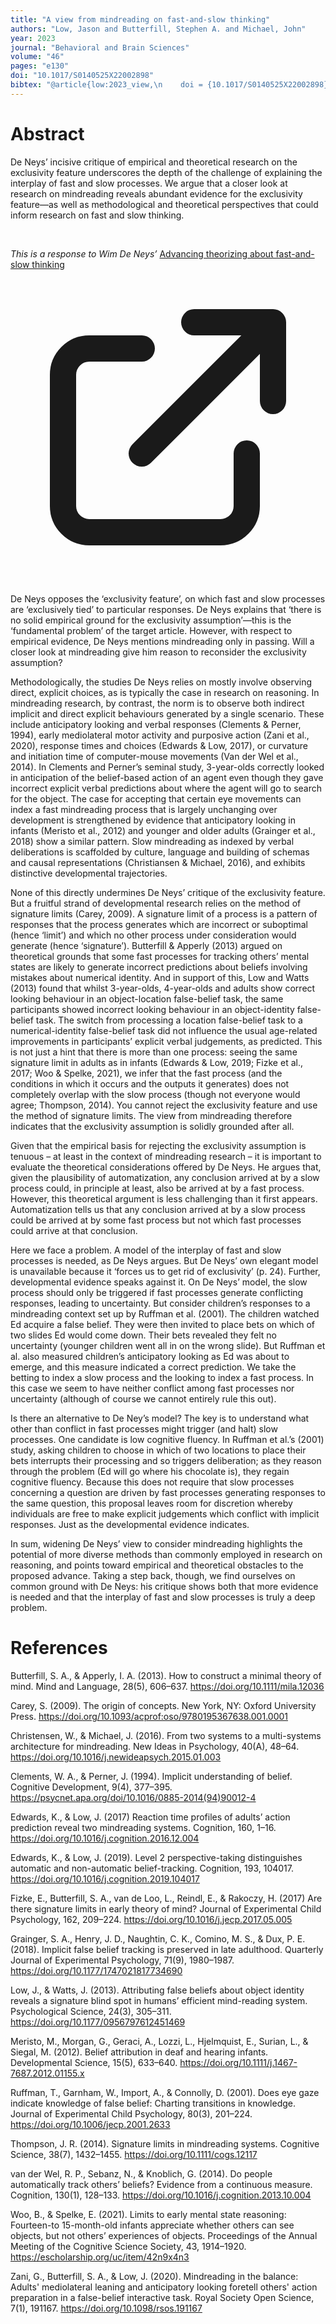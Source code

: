 ```yaml
--- 
title: "A view from mindreading on fast-and-slow thinking"
authors: "Low, Jason and Butterfill, Stephen A. and Michael, John"
year: 2023
journal: "Behavioral and Brain Sciences"
volume: "46"
pages: "e130"
doi: "10.1017/S0140525X22002898"
bibtex: "@article{low:2023_view,\n    doi = {10.1017/S0140525X22002898},\n    url = {https://www.cambridge.org/core/journals/behavioral-and-brain-sciences/article/abs/view-from-mindreading-on-fastandslow-thinking/AC6D88EAA13C036E09F777A6A256E72C},\n    note = {[Online; accessed 2023-09-07]},\n    author = {Low, Jason and Butterfill, Stephen A. and Michael, John},\n    journal = {Behavioral and Brain Sciences},\n    issn = {0140-525X, 1469-1825},\n    year = {2023},\n    month = {1},\n    pages = {e130},\n    title = {A view from mindreading on fast-and-slow thinking},\n    howpublished = {https://www.cambridge.org/core/journals/behavioral-and-brain-sciences/article/abs/view-from-mindreading-on-fastandslow-thinking/AC6D88EAA13C036E09F777A6A256E72C},\n    volume = {46}\n}\n\n"
---
```


# Abstract
De Neys’ incisive critique of empirical and theoretical research on the exclusivity feature underscores the depth of the challenge of explaining the interplay of fast and slow processes.  We argue that a closer look at research on mindreading reveals abundant evidence for the exclusivity feature—as well as methodological and theoretical perspectives that could inform research on fast and slow thinking. 


<p>&nbsp;</p>

<div class="fulltext">

<em>This is a response to Wim De Neys’</em> <a 
          href="https://doi.org/10.1017/S0140525X2200142X"
          target="_blank" 
          rel="noopener noreferrer"
          class="ml-2 font-medium hover:text-blue-600 dark:hover:text-blue-400"
        >
          Advancing theorizing about fast-and-slow thinking
          <svg xmlns="http://www.w3.org/2000/svg" class="inline-block w-4 h-4 ml-1" fill="none" viewBox="0 0 24 24" stroke="currentColor">
            <path stroke-linecap="round" stroke-linejoin="round" stroke-width="2" d="M10 6H6a2 2 0 00-2 2v10a2 2 0 002 2h10a2 2 0 002-2v-4M14 4h6m0 0v6m0-6L10 14" />
          </svg>
        </a>


De Neys opposes the ‘exclusivity feature’, on which fast and slow processes are ‘exclusively tied’ to particular responses. De Neys explains that ‘there is no solid empirical ground for the exclusivity assumption’—this is the ‘fundamental problem’ of the target article. However, with respect to empirical evidence, De Neys mentions mindreading only in passing.  Will a closer look at mindreading give him reason to reconsider the exclusivity assumption?

Methodologically, the studies De Neys relies on mostly involve observing direct, explicit choices, as is typically the case in research on reasoning. In mindreading research, by contrast, the norm is to observe both indirect implicit and direct explicit behaviours generated by a single scenario. These include anticipatory looking and verbal responses (Clements & Perner, 1994), early mediolateral motor activity and purposive action (Zani et al., 2020), response times and choices (Edwards & Low, 2017), or curvature and initiation time of computer-mouse movements (Van der Wel et al., 2014). In Clements and Perner’s seminal study, 3-year-olds correctly looked in anticipation of the belief-based action of an agent even though they gave incorrect explicit verbal predictions about where the agent will go to search for the object. The case for accepting that certain eye movements can index a fast mindreading process that is largely unchanging over development is strengthened by evidence that anticipatory looking in infants (Meristo et al., 2012) and younger and older adults (Grainger et al., 2018) show a similar pattern. Slow mindreading as indexed by verbal deliberations is scaffolded by culture, language and building of schemas and causal representations (Christiansen & Michael, 2016), and exhibits distinctive developmental trajectories. 

None of this directly undermines De Neys’ critique of the exclusivity feature. But a fruitful strand of developmental research relies on the method of signature limits (Carey, 2009). A signature limit of a process is a pattern of responses that the process generates which are incorrect or suboptimal (hence ‘limit’) and which no other process under consideration would generate (hence ‘signature’). Butterfill & Apperly (2013) argued on theoretical grounds that some fast processes for tracking others’ mental states are likely to generate incorrect predictions about beliefs involving mistakes about numerical identity. And in support of this, Low and Watts (2013) found that whilst 3-year-olds, 4-year-olds and adults show correct looking behaviour in an object-location false-belief task, the same participants showed incorrect looking behaviour in an object-identity false-belief task. The switch from processing a location false-belief task to a numerical-identity false-belief task did not influence the usual age-related improvements in participants’ explicit verbal judgements, as predicted. This is not just a hint that there is more than one process: seeing the same signature limit in adults as in infants (Edwards & Low, 2019; Fizke et al., 2017; Woo & Spelke, 2021), we infer that the fast process (and the conditions in which it occurs and the outputs it generates) does not completely overlap with the slow process (though not everyone would agree; Thompson, 2014).  You cannot reject the exclusivity feature and use the method of signature limits. The view from mindreading therefore indicates that the exclusivity assumption is solidly grounded after all.

Given that the empirical basis for rejecting the exclusivity assumption is tenuous – at least in the context of mindreading research – it is important to evaluate the theoretical considerations offered by De Neys. He argues that, given the plausibility of automatization, any conclusion arrived at by a slow process could, in principle at least, also be arrived at by a fast process. However, this theoretical argument is less challenging than it first appears. Automatization tells us that any conclusion arrived at by a slow process could be arrived at by some fast process but not which fast processes could arrive at that conclusion.

Here we face a problem. A model of the interplay of fast and slow processes is needed, as De Neys argues. But De Neys’ own elegant model is unavailable because it ‘forces us to get rid of exclusivity’ (p. 24). Further, developmental evidence speaks against it. On De Neys’ model, the slow process should only be triggered if fast processes generate conflicting responses, leading to uncertainty. But consider children’s responses to a mindreading context set up by Ruffman et al. (2001). The children watched Ed acquire a false belief. They were then invited to place bets on which of two slides Ed would come down. Their bets revealed they felt no uncertainty (younger children went all in on the wrong slide). But Ruffman et al. also measured children’s anticipatory looking as Ed was about to emerge, and this measure indicated a correct prediction. We take the betting to index a slow process and the looking to index a fast process. In this case we seem to have neither conflict among fast processes nor uncertainty (although of course we cannot entirely rule this out).

Is there an alternative to De Ney’s model? The key is to understand what other than conflict in fast processes might trigger (and halt) slow processes. One candidate is low cognitive fluency. In Ruffman et al.’s (2001) study, asking children to choose in which of two locations to place their bets interrupts their processing and so triggers deliberation; as they reason through the problem (Ed will go where his chocolate is), they regain cognitive fluency. Because this does not require that slow processes concerning a question are driven by fast processes generating responses to the same question, this proposal leaves room for discretion whereby individuals are free to make explicit judgements which conflict with implicit responses. Just as the developmental evidence indicates.

In sum, widening De Neys’ view to consider mindreading highlights the potential of more diverse methods than commonly employed in research on reasoning, and points toward empirical and theoretical obstacles to the proposed advance. Taking a step back, though, we find ourselves on common ground with De Neys: his critique shows both that more evidence is needed and that the interplay of fast and slow processes is truly a deep problem.


# References

Butterfill, S. A., & Apperly, I. A. (2013). How to construct a minimal theory of mind. Mind and Language, 28(5), 606–637. https://doi.org/10.1111/mila.12036

Carey, S. (2009). The origin of concepts. New York, NY: Oxford University Press. https://doi.org/10.1093/acprof:oso/9780195367638.001.0001
 
Christensen, W., & Michael, J. (2016). From two systems to a multi-systems architecture for mindreading. New Ideas in Psychology, 40(A), 48–64. https://doi.org/10.1016/j.newideapsych.2015.01.003
 
Clements, W. A., & Perner, J. (1994). Implicit understanding of belief. Cognitive Development, 9(4), 377–395. https://psycnet.apa.org/doi/10.1016/0885-2014(94)90012-4
 
Edwards, K., & Low, J. (2017) Reaction time profiles of adults’ action prediction reveal two mindreading systems. Cognition, 160, 1–16. https://doi.org/10.1016/j.cognition.2016.12.004

Edwards, K., & Low, J. (2019). Level 2 perspective-taking distinguishes automatic and non-automatic belief-tracking. Cognition, 193, 104017. https://doi.org/10.1016/j.cognition.2019.104017
 
Fizke, E., Butterfill, S. A., van de Loo, L., Reindl, E., & Rakoczy, H. (2017) Are there signature limits in early theory of mind? Journal of Experimental Child Psychology, 162, 209–224. https://doi.org/10.1016/j.jecp.2017.05.005
 
Grainger, S. A., Henry, J. D., Naughtin, C. K., Comino, M. S., & Dux, P. E. (2018). Implicit false belief tracking is preserved in late adulthood. Quarterly Journal of Experimental Psychology, 71(9), 1980–1987. https://doi.org/10.1177/1747021817734690
 
Low, J., & Watts, J. (2013). Attributing false beliefs about object identity reveals a signature blind spot in humans’ efficient mind-reading system. Psychological Science, 24(3), 305–311. https://doi.org/10.1177/0956797612451469
 
Meristo, M., Morgan, G., Geraci, A., Lozzi, L., Hjelmquist, E., Surian, L., & Siegal, M. (2012). Belief attribution in deaf and hearing infants. Developmental Science, 15(5), 633–640. https://doi.org/10.1111/j.1467-7687.2012.01155.x

Ruffman, T., Garnham, W., Import, A., & Connolly, D. (2001). Does eye gaze indicate knowledge of false belief: Charting transitions in knowledge. Journal of Experimental Child Psychology, 80(3), 201–224. https://doi.org/10.1006/jecp.2001.2633
 
Thompson, J. R. (2014). Signature limits in mindreading systems. Cognitive Science, 38(7), 1432–1455. https://doi.org/10.1111/cogs.12117
 
van der Wel, R. P., Sebanz, N., & Knoblich, G. (2014). Do people automatically track others’ beliefs? Evidence from a continuous measure. Cognition, 130(1), 128–133. https://doi.org/10.1016/j.cognition.2013.10.004
 
Woo, B., & Spelke, E. (2021). Limits to early mental state reasoning: Fourteen-to 15-month-old infants appreciate whether others can see objects, but not others’ experiences of objects. Proceedings of the Annual Meeting of the Cognitive Science Society, 43, 1914–1920. https://escholarship.org/uc/item/42n9x4n3
 
Zani, G., Butterfill, S. A., & Low, J. (2020). Mindreading in the balance: Adults' mediolateral leaning and anticipatory looking foretell others' action preparation in a false-belief interactive task. Royal Society Open Science, 7(1), 191167. https://doi.org/10.1098/rsos.191167

</div>